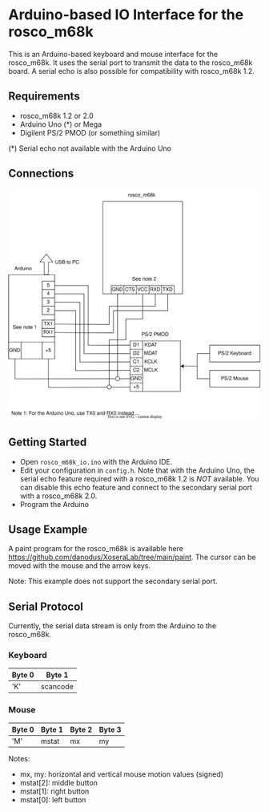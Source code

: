 # Arduino-based IO Interface for the rosco_m68k 

This is an Arduino-based keyboard and mouse interface for the rosco_m68k. It uses the serial port to transmit the data to the rosco_m68k board. A serial echo is also possible for compatibility with rosco_m68k 1.2.

## Requirements
- rosco_m68k 1.2 or 2.0
- Arduino Uno (*) or Mega
- Digilent PS/2 PMOD (or something similar)

(*) Serial echo not available with the Arduino Uno

## Connections

![Wiring diagram](doc/wiring_diagram.drawio.svg)

## Getting Started

- Open `rosco_m68k_io.ino` with the Arduino IDE.
- Edit your configuration in `config.h`. Note that with the Arduino Uno, the serial echo feature required with a rosco_m68k 1.2 is *NOT* available. You can disable this echo feature and connect to the secondary serial port with a rosco_m68k 2.0.
- Program the Arduino

## Usage Example

A paint program for the rosco_m68k is available here https://github.com/danodus/XoseraLab/tree/main/paint.
The cursor can be moved with the mouse and the arrow keys.

Note: This example does not support the secondary serial port.

## Serial Protocol

Currently, the serial data stream is only from the Arduino to the rosco_m68k.

### Keyboard

| Byte 0 | Byte 1   |
| ------ | -------- |
| 'K'    | scancode |

### Mouse

| Byte 0 | Byte 1   | Byte 2  | Byte 3 |
| ------ | -------- | ------- | ------ |
| 'M'    | mstat    | mx      | my     |

Notes:
- mx, my: horizontal and vertical mouse motion values (signed)
- mstat[2]: middle button
- mstat[1]: right button
- mstat[0]: left button
